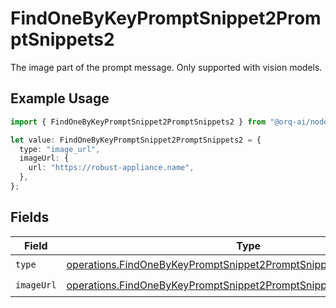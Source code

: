 # FindOneByKeyPromptSnippet2PromptSnippets2

The image part of the prompt message. Only supported with vision models.

## Example Usage

```typescript
import { FindOneByKeyPromptSnippet2PromptSnippets2 } from "@orq-ai/node/models/operations";

let value: FindOneByKeyPromptSnippet2PromptSnippets2 = {
  type: "image_url",
  imageUrl: {
    url: "https://robust-appliance.name",
  },
};
```

## Fields

| Field                                                                                                                                                    | Type                                                                                                                                                     | Required                                                                                                                                                 | Description                                                                                                                                              |
| -------------------------------------------------------------------------------------------------------------------------------------------------------- | -------------------------------------------------------------------------------------------------------------------------------------------------------- | -------------------------------------------------------------------------------------------------------------------------------------------------------- | -------------------------------------------------------------------------------------------------------------------------------------------------------- |
| `type`                                                                                                                                                   | [operations.FindOneByKeyPromptSnippet2PromptSnippetsResponse200Type](../../models/operations/findonebykeypromptsnippet2promptsnippetsresponse200type.md) | :heavy_check_mark:                                                                                                                                       | N/A                                                                                                                                                      |
| `imageUrl`                                                                                                                                               | [operations.FindOneByKeyPromptSnippet2PromptSnippetsImageUrl](../../models/operations/findonebykeypromptsnippet2promptsnippetsimageurl.md)               | :heavy_check_mark:                                                                                                                                       | N/A                                                                                                                                                      |